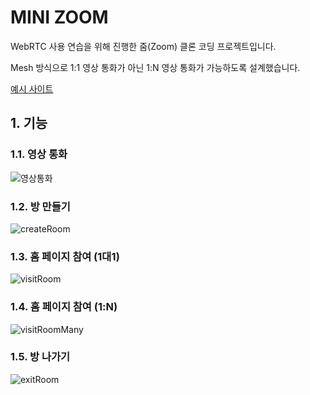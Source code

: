 # MINI ZOOM
WebRTC 사용 연습을 위해 진행한 줌(Zoom) 클론 코딩 프로젝트입니다. 

Mesh 방식으로 1:1 영상 통화가 아닌 1:N 영상 통화가 가능하도록 설계했습니다.

[예시 사이트](https://mini-zoom-front.onrender.com)

## 1. 기능
### 1.1. 영상 통화
![영상통화](https://github.com/coldsteelpope/mini_zoom_frontend/assets/128117575/3e52d4a4-e85d-4d0a-b86f-4aa43ef8fda4)

### 1.2. 방 만들기
![createRoom](https://github.com/coldsteelpope/mini_zoom_frontend/assets/128117575/a2a7c9be-5a0e-4e64-b788-0e6d94ac5d56)

### 1.3. 홈 페이지 참여 (1대1)
![visitRoom](https://github.com/coldsteelpope/mini_zoom_frontend/assets/128117575/778ed09d-0cd4-4cc7-b00d-771248068d60)

### 1.4. 홈 페이지 참여 (1:N)
![visitRoomMany](https://github.com/coldsteelpope/mini_zoom_frontend/assets/128117575/2ae33e63-6e19-42ae-a4e9-a24e60542683)

### 1.5. 방 나가기
![exitRoom](https://github.com/coldsteelpope/mini_zoom_frontend/assets/128117575/8e809a29-d431-466e-90a8-43b8f73c8063)
